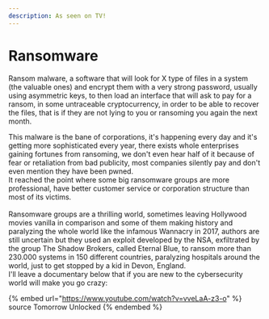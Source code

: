 ```yaml
---
description: As seen on TV!
---
```


# Ransomware

Ransom malware, a software that will look for X type of files in a system (the valuable ones) and encrypt them with a very strong password, usually using asymmetric keys, to then load an interface that will ask to pay for a ransom, in some untraceable cryptocurrency, in order to be able to recover the files, that is if they are not lying to you or ransoming you again the next month.

This malware is the bane of corporations, it's happening every day and it's getting more sophisticated every year, there exists whole enterprises gaining fortunes from ransoming, we don't even hear half of it because of fear or retaliation from bad publicity, most companies silently pay and don't even mention they have been pwned. \
It reached the point where some big ransomware groups are more professional, have better customer service or corporation structure than most of its victims.\
\
Ransomware groups are a thrilling world, sometimes leaving Hollywood movies vanilla in comparison and some of them making history and paralyzing the whole world like the infamous Wannacry in 2017, authors are still uncertain but they used an exploit developed by the NSA, exfiltrated by the group The Shadow Brokers, called Eternal Blue, to ransom more than 230.000 systems in 150 different countries, paralyzing hospitals around the world, just to get stopped by a kid in Devon, England. \
I'll leave a documentary below that if you are new to the cybersecurity world will make you go crazy:&#x20;

{% embed url="https://www.youtube.com/watch?v=vveLaA-z3-o" %}
source Tomorrow Unlocked
{% endembed %}

